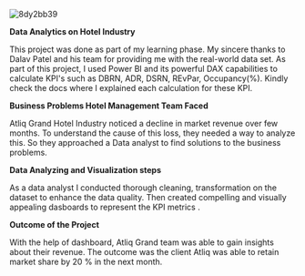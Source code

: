 ![8dy2bb39](https://github.com/Govkrish3399/Power-BI-project/assets/19199257/394f23ba-5ddd-4016-a659-538a9baadbf1)



**Data Analytics on Hotel Industry**
 
This project was done as part of my learning phase. My sincere thanks to Dalav Patel and his team for providing me with the real-world data set. As part of this project, I used Power BI and its powerful DAX capabilities to calculate KPI's such as DBRN, ADR, DSRN, REvPar, Occupancy(%). Kindly check the docs where I explained each calculation for these KPI.
 
**Business Problems Hotel Management Team Faced**

Atliq Grand Hotel Industry noticed a decline in market revenue over few months. To understand the cause of this loss, they needed a way to analyze this. So they approached a Data analyst to find solutions to the business problems.

**Data Analyzing and Visualization steps**

As a data analyst I conducted thorough cleaning, transformation on the dataset to enhance the data quality. Then created compelling and visually appealing dasboards to represent the KPI metrics .

**Outcome of the Project**

With the help of dashboard, Atliq Grand team was able to gain insights about their revenue. The outcome was the client Atliq was able to retain market share by 20 % in the next month.

